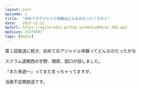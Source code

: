 ```yaml
---
layout: post
episode: 3
title:  "初めてのアジャイル体験はどんなのだった？その２"
date:   2015-12-21
mp3url: https://agileradio.github.io/media000/ar_003.mp3
mp3size: 25279607
tags: [Radio]
---
```


第１回放送に続き、初めてのアジャイル体験ってどんなのだったかな

スクラム道関西の宇野、開原、田口が話しました。  

『また来週～』ってまた言っちゃってますが、

当面不定期放送です。
